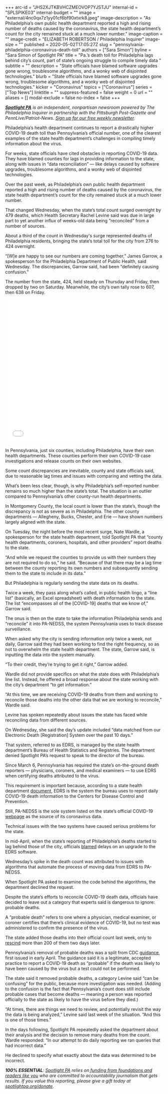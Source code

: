 +++
arc-id = "JHS2XJTKBVHCZMEOVOP7YJSTJU"
internal-id = "SPLSPIKE03"
internal-budget = ""
image = "external/4nc0qx7z1yy01cf6bf90xtxrk8.jpeg"
image-description = "As Philadelphia’s own public health department reported a high and rising number of deaths caused by the coronavirus, the state health department’s count for the city remained stuck at a much lower number."
image-caption = ""
image-credit = "ELIZABETH ROBERTSON / Philadelphia Inquirer"
image-size = ""
published = 2020-05-02T17:05:27Z
slug = "pennsylvania-philadelphia-coronavirus-death-toll"
authors = ["Sara Simon"]
byline = "Sara Simon of Spotlight PA"
title = "Pa.’s death toll for Philadelphia lags behind city’s count, part of state’s ongoing struggle to compile timely data  "
subtitle = ""
description = "State officials have blamed software upgrades gone wrong, troublesome algorithms, and a wonky web of disjointed technologies."
blurb = "State officials have blamed software upgrades gone wrong, troublesome algorithms, and a wonky web of disjointed technologies."
kicker = "Coronavirus"
topics = ["Coronavirus"]
series = ["Top News"]
linktitle = ""
suppress-featured = false
weight = 0
url = ""
aliases = []
modal-exclude = false
no-index = false
+++

<a href="https://www.spotlightpa.org/"><i><b>Spotlight PA</b></i></a><i> is an independent, nonpartisan newsroom powered by The Philadelphia Inquirer in partnership with the Pittsburgh Post-Gazette and PennLive/Patriot-News. </i><a href="https://www.spotlightpa.org/newsletters"><i>Sign up for our free weekly newsletter</i></a><i>.</i>

Philadelphia’s health department continues to report a drastically higher COVID-19 death toll than Pennsylvania’s official number, one of the clearest examples of the state health department’s challenges in compiling timely information about the virus. 

For weeks, state officials have cited obstacles in reporting COVID-19 data. They have blamed counties for lags in providing information to the state, along with issues in “data reconciliation” — like delays caused by software upgrades, troublesome algorithms, and a wonky web of disjointed technologies.

Over the past week, as Philadelphia’s own public health department reported a high and rising number of deaths caused by the coronavirus, the state health department’s count for the city remained stuck at a much lower number.

<script src="https://www.spotlightpa.org/embed.js" async></script><div data-spl-embed-version="1" data-spl-src="https://www.spotlightpa.org/embeds/donate/"></div>


That changed Wednesday, when the state’s total count surged overnight by 479 deaths, which Health Secretary Rachel Levine said was due in large part to yet another influx of weeks-old data being “reconciled” from a number of sources.

About a third of the count in Wednesday's surge represented deaths of Philadelphia residents, bringing the state’s total toll for the city from 276 to 424 overnight.

“[W]e are happy to see our numbers are coming together,” James Garrow, a spokesperson for the Philadelphia Department of Public Health, said Wednesday. The discrepancies, Garrow said, had been “definitely causing confusion.”

The number from the state, 424, held steady on Thursday and Friday, then dropped by two on Saturday. Meanwhile, the city’s own tally rose to 607, then 638 on Friday.

<iframe title="How many people are dying of COVID-19 in Philadelphia? State, city data differs&amp;nbsp;" aria-label="Table" id="datawrapper-chart-pFr0d" src="//datawrapper.dwcdn.net/pFr0d/1/" scrolling="no" frameborder="0" style="width: 0; min-width: 100% !important; border: none;" height="460"></iframe><script type="text/javascript">!function(){"use strict";window.addEventListener("message",function(a){if(void 0!==a.data["datawrapper-height"])for(var e in a.data["datawrapper-height"]){var t=document.getElementById("datawrapper-chart-"+e)||document.querySelector("iframe[src*='"+e+"']");t&&(t.style.height=a.data["datawrapper-height"][e]+"px")}})}();
</script>

In Pennsylvania, just six counties, including Philadelphia, have their own health departments. These counties perform their own COVID-19 case investigations and release counts on their own websites.

Some count discrepancies are inevitable, county and state officials said, due to reasonable lag times and issues with comparing and vetting the data.

What’s been less clear, though, is why Philadelphia’s self-reported number remains so much higher than the state’s total. The situation is an outlier compared to Pennsylvania’s other county-run health departments. 

In Montgomery County, the local count is lower than the state’s, though the discrepancy is not as severe as in Philadelphia. The other county departments — Allegheny, Bucks, Chester, and Erie — have shown numbers largely aligned with the state.

On Tuesday, the night before the most recent surge, Nate Wardle, a spokesperson for the state health department, told Spotlight PA that “county health departments, coroners, hospitals, and other providers” report deaths to the state.

“And while we request the counties to provide us with their numbers they are not required to do so,” he said. “Because of that there may be a lag time between the county reporting its own numbers and subsequently sending them to the state to include in its data.”

But Philadelphia is regularly sending the state data on its deaths.

Twice a week, they pass along what’s called, in public health lingo, a “line list” (basically, an Excel spreadsheet) with death information to the state. The list “encompasses all of the [COVID-19] deaths that we know of,” Garrow said.

The onus is then on the state to take the information Philadelphia sends and “reconcile” it into PA-NEDSS, the system Pennsylvania uses to track disease surveillance. 

When asked why the city is sending information only twice a week, not daily, Garrow said they had been working to find the right frequency, so as not to overwhelm the state health department. The state, Garrow said, is inputting the data into the system manually.

“To their credit, they’re trying to get it right,” Garrow added.

Wardle did not provide specifics on what the state does with Philadelphia’s line list. Instead, he offered a broad response about the state working with the city’s department “to get information.”

“At this time, we are receiving COVID-19 deaths from them and working to reconcile those deaths into the other data that we are working to reconcile,” Wardle said.

Levine has spoken repeatedly about issues the state has faced while reconciling data from different sources.

On Wednesday, she said the day’s update included “data matched from our Electronic Death [Registration] System over the past 10 days.”

That system, referred to as EDRS, is managed by the state health department’s Bureau of Health Statistics and Registries. The department denied Spotlight PA’s request to speak to the director of the bureau.

Since March 6, Pennsylvania has required the state’s on-the-ground death reporters — physicians, coroners, and medical examiners — to use EDRS when certifying deaths attributed to the virus.

This requirement is important because, according to a state health department <a href="https://www.health.pa.gov/topics/Documents/Reporting-Registries/SRN%202020-13%20Additional%20Guidance%20for%20Medical%20Professionals%20-%20Reporting%20of%20Deaths%20Attributed%20to%20COVID-19.pdf">document</a>, EDRS is the system the bureau uses to report daily COVID-19 death information to the Centers for Disease Control and Prevention. 

Still, PA-NEDSS is the sole system listed on the state’s official COVID-19 <a href="https://www.health.pa.gov/topics/disease/coronavirus/Pages/Cases.aspx">webpage</a> as the source of its coronavirus data.

Technical issues with the two systems have caused serious problems for the state.

In mid-April, when the state’s reporting of Philadelphia’s deaths started to lag behind those of the city, officials <a href="https://www.witf.org/2020/04/17/pa-underreported-18-of-covid-deaths-this-week-officials-blame-computer-glitches/">blamed</a> delays on an upgrade to the EDRS software.

Wednesday’s spike in the death count was attributed to issues with algorithms that automate the process of moving data from EDRS to PA-NEDSS.

<script src="https://www.spotlightpa.org/embed.js" async></script><div data-spl-embed-version="1" data-spl-src="https://www.spotlightpa.org/embeds/newsletter/"></div>


When Spotlight PA asked to examine the code behind the algorithms, the department declined the request.

Despite the state’s efforts to reconcile COVID-19 death data, officials have decided to leave out a category that experts said is dangerous to ignore: probable deaths.

A “probable death” refers to one where a physician, medical examiner, or coroner certifies that there’s clinical evidence of COVID-19, but no test was administered to confirm the presence of the virus. 

The state added those deaths into their official count last week, only to <a href="https://www.spotlightpa.org/news/2020/04/pennsylvania-coronavirus-death-count-changes/">rescind</a> more than 200 of them two days later. 

Pennsylvania’s removal of probable deaths was a split from CDC <a href="https://www.cdc.gov/nchs/data/nvss/vsrg/vsrg03-508.pdf">guidance</a>, first issued in early April. The guidance said it is a legitimate, accepted practice to report a COVID-19 death as “probable” if the death was likely to have been caused by the virus but a test could not be performed.

The state said it removed probable deaths, a category Levine said “can be confusing” for the public, because more investigation was needed. (Adding to the confusion is the fact that Pennsylvania’s count does still include probable cases that become deaths — meaning a person was reported officially to the state as likely to have the virus before they died.)

“At times, there are things we need to review, and potentially revisit the way the data is being analyzed,” Levine said last week of the situation. “And this is one of those times.”

In the days following, Spotlight PA repeatedly asked the department about their analysis and the decision to remove many deaths from the count. Wardle responded: “In our attempt to do daily reporting we ran queries that had incorrect data.”

He declined to specify what exactly about the data was determined to be incorrect. 

<i><b>100% ESSENTIAL</b></i><i>: </i><a href="https://www.spotlightpa.org/"><i>Spotlight PA</i></a><i> relies on</i><a href="https://www.spotlightpa.org/support"><i> funding from foundations and readers like you</i></a><i> who are committed to accountability journalism that gets results. If you value this reporting, please give a gift today at </i><a href="https://www.spotlightpa.org/donate"><i>spotlightpa.org/donate</i></a><i>.</i>

<script src="https://www.spotlightpa.org/embed.js" async></script><div data-spl-embed-version="1" data-spl-src="https://www.spotlightpa.org/embeds/tips/?tip_text=Do%20you%20have%20a%20tip%20about%20%3Cb%3Ehow%20Pa.'s%20government%20is%20responding%20to%20the%20coronavirus%3C%2Fb%3E%3F%20Tell%20us."></div>

